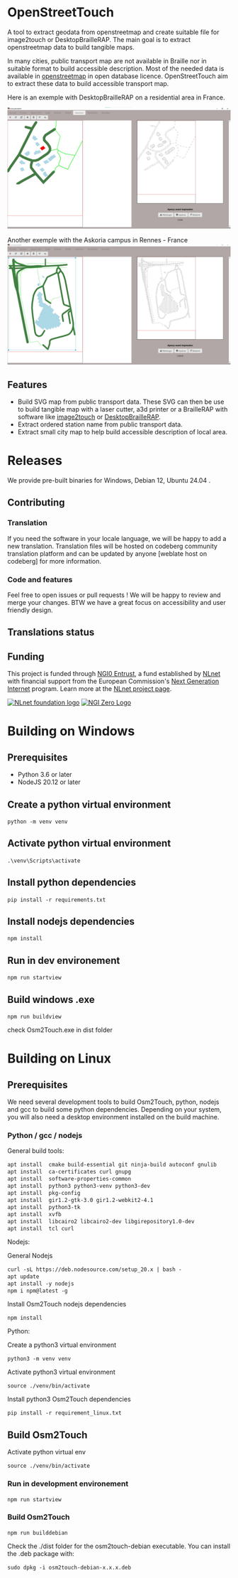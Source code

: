 # OpenStreetTouch

A tool to extract geodata from openstreetmap and create suitable file for image2touch or DesktopBrailleRAP. The main goal is to extract openstreetmap data to build tangible maps.

In many cities, public transport map are not available in Braille nor in suitable format to build accessible description. Most of the needed data is available in [openstreetmap](https://www.openstreetmap.org/) in open database licence. OpenStreetTouch aim to extract these data to build accessible transport map.

Here is an exemple with DesktopBrailleRAP on a residential area in France.

![DesktopBrailleRAP view translating the vector map in tangible map](./screenshot/petiteferme.jpg)

Another exemple with the Askoria campus in Rennes - France
![DesktopBrailleRAP view translating the vector map in tangible map](./screenshot/askoria.jpg)

## Features
- Build SVG map from public transport data. These SVG can then be use to build tangible map with a laser cutter, a3d printer or a BrailleRAP with software like [image2touch](https://github.com/myhumankit/Image2Touch) or [DesktopBrailleRAP](https://github.com/braillerap/DesktopBrailleRAP).
- Extract ordered station name from public transport data.
- Extract small city map to help build accessible description of local area.

# Releases
We provide pre-built binaries for Windows, Debian 12, Ubuntu 24.04 .


## Contributing

### Translation
If you need the software in your locale language, we will be happy to add a new translation. Translation files will be hosted on codeberg community translation platform and can be updated by anyone [weblate host on codeberg] for more information.


### Code and features
Feel free to open issues or pull requests ! We will be happy to review and merge your changes. BTW we have a great focus on accessibility and user friendly design.

## Translations status


## Funding

This project is funded through [NGI0 Entrust](https://nlnet.nl/entrust), a fund established by [NLnet](https://nlnet.nl) with financial support from the European Commission's [Next Generation Internet](https://ngi.eu) program. Learn more at the [NLnet project page](https://nlnet.nl/project/BrailleRAP).

[<img src="https://nlnet.nl/logo/banner.png" alt="NLnet foundation logo" width="20%" />](https://nlnet.nl)
[<img src="https://nlnet.nl/image/logos/NGI0_tag.svg" alt="NGI Zero Logo" width="20%" />](https://nlnet.nl/entrust)


# Building on Windows

## Prerequisites

* Python 3.6 or later
* NodeJS 20.12 or later

## Create a python virtual environment

```
python -m venv venv
```

## Activate python virtual environment

```
.\venv\Scripts\activate
```

## Install python dependencies

```
pip install -r requirements.txt
```

## Install nodejs dependencies

```
npm install
```

## Run in dev environement

```
npm run startview
```

## Build windows .exe

```
npm run buildview
```
check Osm2Touch.exe in dist folder


# Building on Linux

## Prerequisites
We need several development tools to build Osm2Touch, python, nodejs and gcc to build some python dependencies.
Depending on your system, you will also need a desktop environment installed on the build machine.


### Python / gcc / nodejs

General build tools:

    apt install  cmake build-essential git ninja-build autoconf gnulib
    apt install  ca-certificates curl gnupg
    apt install  software-properties-common
    apt install  python3 python3-venv python3-dev
    apt install  pkg-config 
    apt install  gir1.2-gtk-3.0 gir1.2-webkit2-4.1
    apt install  python3-tk 
    apt install  xvfb
    apt install  libcairo2 libcairo2-dev libgirepository1.0-dev
    apt install  tcl curl

Nodejs:

General Nodejs
    
    curl -sL https://deb.nodesource.com/setup_20.x | bash -
    apt update
    apt install -y nodejs
    npm i npm@latest -g

Install Osm2Touch nodejs dependencies

    npm install

Python:

Create a python3 virtual environment

    python3 -m venv venv

Activate python3 virtual environment

    source ./venv/bin/activate

Install python3 Osm2Touch dependencies

    pip install -r requirement_linux.txt

## Build Osm2Touch

Activate python virtual env 

    source ./venv/bin/activate

### Run in development environement

    npm run startview

### Build Osm2Touch

    npm run builddebian

Check the ./dist folder for the osm2touch-debian executable. You can install the .deb package with:

    sudo dpkg -i osm2touch-debian-x.x.x.deb



